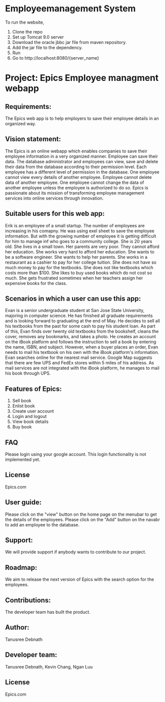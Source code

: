 # Employeemanagement System

To run the website, 
1. Clone the repo
2. Set up Tomcat 9.0 server
3. Download the oracle jbbc jar file from maven repository.
4. Add the jar file to the dependency.
5. Run 
6. Go to http://localhost:8080/{server_name}



# Project: Epics Employee managment webapp

## Requirements: 
The Epics web app is to help employers to save their employee details in an organized way.

## Vision statement: 
The Epics is an online webapp which enables companies to save their employee information in a very organized manner. Employee can save their data. The database administrator and employees can view, save and delete their data from the database according to their permission level. Each employee has a different level of permission in the database. One employee cannot view every details of another employee. Employee cannot delete data of another employee. One employee cannot change the data of another employee unless the employee is authorized to do so. Epics is passionate about its mission of transforming employee management services into online services through innovation.

## Suitable users for this web app:
Erik is an employee of a small startup. The number of employees are increasing in his comapny. He was using exel sheet to save the employee information. But with the growing number of employee it is getting difficult for him to manage inf who goes to a community college. She is 20 years old. She lives in a small town. Her parents are very poor. They cannot afford her education. She works very hard to afford her education. She wants to be a software engineer. She wants to help her parents. She works in a restaurant as a cashier to pay for her college tuition. She does not have so much money to pay for the textbooks. She does not like textbooks which costs more than $100. She likes to buy used books which do not cost so much. She gets frustrated sometimes when her teachers assign her expensive books for the class. 

## Scenarios in which a user can use this app:
Evan is a senior undergraduate student at San Jose State University, majoring in computer science. He has finished all graduate requirements and is looking forward to graduating at the end of May. He decides to sell all his textbooks from the past for some cash to pay his student loan.
    As part of this, Evan finds over twenty old textbooks from the bookshelf, cleans the cover, removes any bookmarks, and takes a photo. He creates an account on the iBook platform and follows the instruction to sell a book by entering the name, ISBN, and subject. However, when a buyer places an order, Evan needs to mail his textbook on his own with the iBook platform's information. Evan searches online for the nearest mail service. Google Map suggests that there are few UPS and FedEx stores within 5 miles of his address. As mail services are not integrated with the iBook platform, he manages to mail his book through UPS.
    
 ## Features of Epics:
 1. Sell book
 2. Enlist book
 3. Create user account
 4. Login and logout
 5. View book details
 6. Buy book

## FAQ
Please login using your google account. This login functionality is not implemented yet.

## License
Epics.com

## User guide:
Please click on the "view" button on the home page on the menubar to get the details of the employees.
Please click on the "Add" button on the navabr to add an employee to the database.

## Support:
We will provide support if anybody wants to contribute to our project.

## Roadmap:
We aim to release the next version of Epics with the search option for the employees.

## Contributions:
The developer team has built the product.

## Author:
Tanusree Debnath

## Developer team:
Tanusree Debnath, Kevin Chang, Ngan Luu

## License
Epics.com
